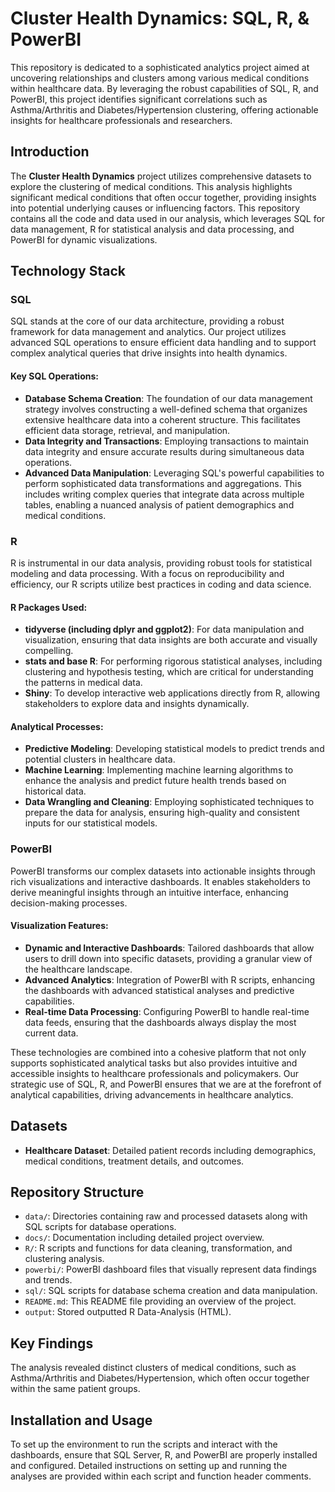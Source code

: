 # Cluster Health Dynamics: SQL, R, & PowerBI

This repository is dedicated to a sophisticated analytics project aimed at uncovering relationships and clusters among various medical conditions within healthcare data. By leveraging the robust capabilities of SQL, R, and PowerBI, this project identifies significant correlations such as Asthma/Arthritis and Diabetes/Hypertension clustering, offering actionable insights for healthcare professionals and researchers.

## Introduction

The **Cluster Health Dynamics** project utilizes comprehensive datasets to explore the clustering of medical conditions. This analysis highlights significant medical conditions that often occur together, providing insights into potential underlying causes or influencing factors. This repository contains all the code and data used in our analysis, which leverages SQL for data management, R for statistical analysis and data processing, and PowerBI for dynamic visualizations.

## Technology Stack

### SQL

SQL stands at the core of our data architecture, providing a robust framework for data management and analytics. Our project utilizes advanced SQL operations to ensure efficient data handling and to support complex analytical queries that drive insights into health dynamics.

#### Key SQL Operations:
- **Database Schema Creation**: The foundation of our data management strategy involves constructing a well-defined schema that organizes extensive healthcare data into a coherent structure. This facilitates efficient data storage, retrieval, and manipulation.
- **Data Integrity and Transactions**: Employing transactions to maintain data integrity and ensure accurate results during simultaneous data operations.
- **Advanced Data Manipulation**: Leveraging SQL's powerful capabilities to perform sophisticated data transformations and aggregations. This includes writing complex queries that integrate data across multiple tables, enabling a nuanced analysis of patient demographics and medical conditions.

### R

R is instrumental in our data analysis, providing robust tools for statistical modeling and data processing. With a focus on reproducibility and efficiency, our R scripts utilize best practices in coding and data science.

#### R Packages Used:
- **tidyverse (including dplyr and ggplot2)**: For data manipulation and visualization, ensuring that data insights are both accurate and visually compelling.
- **stats and base R**: For performing rigorous statistical analyses, including clustering and hypothesis testing, which are critical for understanding the patterns in medical data.
- **Shiny**: To develop interactive web applications directly from R, allowing stakeholders to explore data and insights dynamically.

#### Analytical Processes:
- **Predictive Modeling**: Developing statistical models to predict trends and potential clusters in healthcare data.
- **Machine Learning**: Implementing machine learning algorithms to enhance the analysis and predict future health trends based on historical data.
- **Data Wrangling and Cleaning**: Employing sophisticated techniques to prepare the data for analysis, ensuring high-quality and consistent inputs for our statistical models.

### PowerBI

PowerBI transforms our complex datasets into actionable insights through rich visualizations and interactive dashboards. It enables stakeholders to derive meaningful insights through an intuitive interface, enhancing decision-making processes.

#### Visualization Features:
- **Dynamic and Interactive Dashboards**: Tailored dashboards that allow users to drill down into specific datasets, providing a granular view of the healthcare landscape.
- **Advanced Analytics**: Integration of PowerBI with R scripts, enhancing the dashboards with advanced statistical analyses and predictive capabilities.
- **Real-time Data Processing**: Configuring PowerBI to handle real-time data feeds, ensuring that the dashboards always display the most current data.

These technologies are combined into a cohesive platform that not only supports sophisticated analytical tasks but also provides intuitive and accessible insights to healthcare professionals and policymakers. Our strategic use of SQL, R, and PowerBI ensures that we are at the forefront of analytical capabilities, driving advancements in healthcare analytics.


## Datasets

- **Healthcare Dataset**: Detailed patient records including demographics, medical conditions, treatment details, and outcomes.

## Repository Structure

- `data/`: Directories containing raw and processed datasets along with SQL scripts for database operations.
- `docs/`: Documentation including detailed project overview.
- `R/`: R scripts and functions for data cleaning, transformation, and clustering analysis.
- `powerbi/`: PowerBI dashboard files that visually represent data findings and trends.
- `sql/`: SQL scripts for database schema creation and data manipulation.
- `README.md`: This README file providing an overview of the project.
- `output`: Stored outputted R Data-Analysis (HTML).

## Key Findings

The analysis revealed distinct clusters of medical conditions, such as Asthma/Arthritis and Diabetes/Hypertension, which often occur together within the same patient groups.

## Installation and Usage

To set up the environment to run the scripts and interact with the dashboards, ensure that SQL Server, R, and PowerBI are properly installed and configured. Detailed instructions on setting up and running the analyses are provided within each script and function header comments.
